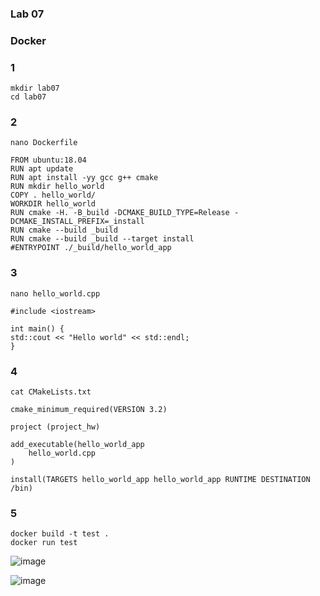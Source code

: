 ### Lab 07
### Docker
### 1 
```
mkdir lab07
cd lab07
```
### 2 
```
nano Dockerfile

FROM ubuntu:18.04 
RUN apt update 
RUN apt install -yy gcc g++ cmake 
RUN mkdir hello_world 
COPY . hello_world/ 
WORKDIR hello_world 
RUN cmake -H. -B_build -DCMAKE_BUILD_TYPE=Release -DCMAKE_INSTALL_PREFIX=_install 
RUN cmake --build _build 
RUN cmake --build _build --target install 
#ENTRYPOINT ./_build/hello_world_app 
```
### 3
```
nano hello_world.cpp

#include <iostream> 
 
int main() { 
std::cout << "Hello world" << std::endl; 
}
```
### 4
```
cat CMakeLists.txt

cmake_minimum_required(VERSION 3.2) 
 
project (project_hw) 
 
add_executable(hello_world_app 
    hello_world.cpp 
) 
 
install(TARGETS hello_world_app hello_world_app RUNTIME DESTINATION /bin)
```
### 5
```
docker build -t test .
docker run test
```
![image](https://user-images.githubusercontent.com/109910115/234849532-a1af6c46-7027-410b-b395-6770c272cab7.png)

![image](https://user-images.githubusercontent.com/109910115/234849639-754aa5d7-f414-4380-8fe0-edf1bda5a461.png)
